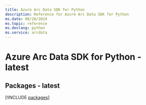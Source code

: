 ```yaml
---
title: Azure Arc Data SDK for Python
description: Reference for Azure Arc Data SDK for Python
ms.date: 08/28/2024
ms.topic: reference
ms.devlang: python
ms.service: arcdata
---
```

# Azure Arc Data SDK for Python - latest
## Packages - latest
[!INCLUDE [packages](arc-data-index.md)]